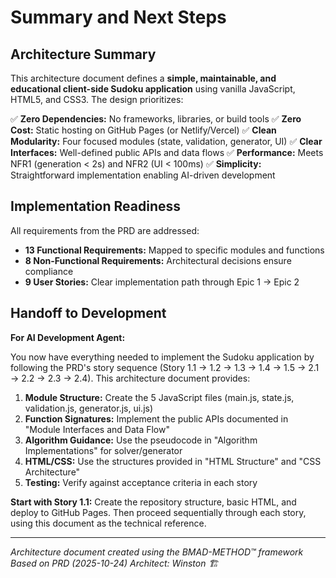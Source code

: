 # Summary and Next Steps

## Architecture Summary

This architecture document defines a **simple, maintainable, and educational client-side Sudoku application** using vanilla JavaScript, HTML5, and CSS3. The design prioritizes:

✅ **Zero Dependencies:** No frameworks, libraries, or build tools
✅ **Zero Cost:** Static hosting on GitHub Pages (or Netlify/Vercel)
✅ **Clean Modularity:** Four focused modules (state, validation, generator, UI)
✅ **Clear Interfaces:** Well-defined public APIs and data flows
✅ **Performance:** Meets NFR1 (generation < 2s) and NFR2 (UI < 100ms)
✅ **Simplicity:** Straightforward implementation enabling AI-driven development

## Implementation Readiness

All requirements from the PRD are addressed:
- **13 Functional Requirements:** Mapped to specific modules and functions
- **8 Non-Functional Requirements:** Architectural decisions ensure compliance
- **9 User Stories:** Clear implementation path through Epic 1 → Epic 2

## Handoff to Development

**For AI Development Agent:**

You now have everything needed to implement the Sudoku application by following the PRD's story sequence (Story 1.1 → 1.2 → 1.3 → 1.4 → 1.5 → 2.1 → 2.2 → 2.3 → 2.4). This architecture document provides:

1. **Module Structure:** Create the 5 JavaScript files (main.js, state.js, validation.js, generator.js, ui.js)
2. **Function Signatures:** Implement the public APIs documented in "Module Interfaces and Data Flow"
3. **Algorithm Guidance:** Use the pseudocode in "Algorithm Implementations" for solver/generator
4. **HTML/CSS:** Use the structures provided in "HTML Structure" and "CSS Architecture"
5. **Testing:** Verify against acceptance criteria in each story

**Start with Story 1.1:** Create the repository structure, basic HTML, and deploy to GitHub Pages. Then proceed sequentially through each story, using this document as the technical reference.

---

*Architecture document created using the BMAD-METHOD™ framework*
*Based on PRD (2025-10-24)*
*Architect: Winston 🏗️*